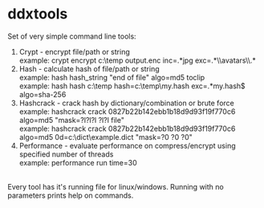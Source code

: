 # ddxtools
Set of very simple command line tools:<br/>
1. Crypt - encrypt file/path or string<br/>
   example:  crypt encrypt c:\temp output.enc inc=.\*jpg exc=.\*\\\avatars\\\\.\*<br/>
2. Hash - calculate hash of file/path or string<br/>
   example: hash hash_string "end of file" algo=md5 toclip<br/>
   example: hash hash c:\temp hash=c:\temp\my.hash exc=.\*my.hash$ algo=sha-256
3. Hashcrack - crack hash by dictionary/combination or brute force<br/>
   example: hashcrack crack 0827b22b142ebb1b18d9d93f19f770c6 algo=md5 "mask=?l?l?l ?l?l file"<br/>
   example: hashcrack crack 0827b22b142ebb1b18d9d93f19f770c6 algo=md5 0d=c:\dict\example.dict "mask=?0 ?0 ?0"<br/>
4. Performance - evaluate performance on compress/encrypt using specified number of threads<br/>
   example: performance run time=30<br/>
<br/>
Every tool has it's running file for linux/windows. Running with no parameters prints help on commands.<br/>
